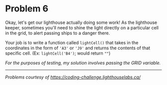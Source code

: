 # Problem 6

Okay, let's get our lighthouse actually doing some work! As the lighthouse keeper, sometimes you'll need to shine the light directly on a particular cell in the grid, to alert passing ships to a danger there.

Your job is to write a function called `lightCell()` that takes in the coordinates in the form of `'A3'` or `'J9'` and returns the contents of that specific cell. (Ex: `lightCell('B4')`; would return `""`)

*For the purposes of testing, my solution involves passing the GRID variable.*

---

*Problems courtesy of https://coding-challenge.lighthouselabs.ca/*